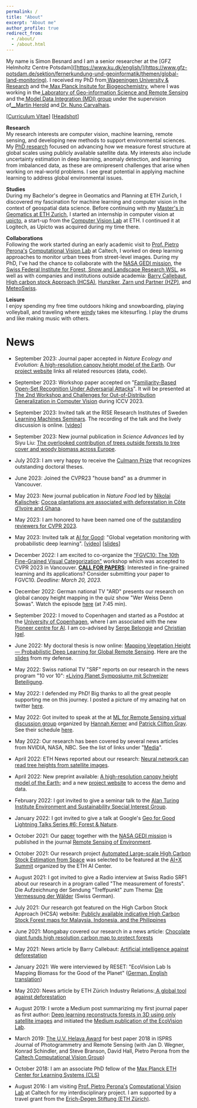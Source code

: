 ```yaml
---
permalink: /
title: "About"
excerpt: "About me"
author_profile: true
redirect_from: 
  - /about/
  - /about.html
---
```


My name is Simon Besnard and I am a senior researcher at the [GFZ Helmholtz Centre Potsdam]([https://www.ku.dk/english/](https://www.gfz-potsdam.de/sektion/fernerkundung-und-geoinformatik/themen/global-land-monitoring).
I received my PhD from[  Wageningen University & Research](https://www.wur.nl/en/wageningen-university.html) and the[  Max Planck Insitute for Biogeochemistry](https://www.bgc-jena.mpg.de/en), where I was working in the[  Laboratory of Geo-information Science and Remote Sensing](https://www.wur.nl/en/research-results/chair-groups/environmental-sciences/laboratory-of-geo-information-science-and-remote-sensing.htm) and the[  Model Data Integration (MDI) group](https://www.bgc-jena.mpg.de/en/bgi/mdi) under the supervision of[__Martin Herold](https://www.gfz-potsdam.de/en/staff/martin.herold/sec14) and[  Dr. Nuno Carvalhais](https://scholar.google.com/citations?user=7ZVPwSIAAAAJ&hl=en).

[[Curriculum Vitae](../files/CV_Nico_Lang.pdf)] [[Headshot](../files/Nico_Lang.jpg)]

**Research**\
My research interests are computer vision, machine learning, remote sensing, and developing new methods to support environmental sciences. My [PhD research](https://www.research-collection.ethz.ch/handle/20.500.11850/554994) focused on advancing how we measure forest structure at global scales using publicly available satellite data. My interests also include uncertainty estimation in deep learning, anomaly detection, and learning from imbalanced data, as these are omnipresent challenges that arise when working on real-world problems. I see great potential in applying machine learning to address global environmental issues. 

**Studies**\
During my Bachelor's degree in Geomatics and Planning at ETH Zurich, I discovered my fascination for machine learning and computer vision in the context of geospatial data science. Before continuing with my [Master's in Geomatics at ETH Zurich](https://ethz.ch/en/studies/master/degree-programmes/architecture-and-civil-engineering/geomatics.html), I started an internship in computer vision at [upicto](https://www.venturelab.swiss/Logitech-buys-ETH-spinoff-Upicto), a start-up from the [Computer Vision Lab](https://vision.ee.ethz.ch/) at ETH. I continued it at Logitech, as Upicto was acquired during my time there.

**Collaborations**\
Following the work started during an early academic visit to [Prof. Pietro Perona's](http://www.vision.caltech.edu/Perona.html)  [Computational Vision Lab](http://www.vision.caltech.edu/) at Caltech, I worked on deep learning approaches to monitor urban trees from street-level images. During my PhD, I've had the chance to collaborate with the [NASA GEDI mission](https://gedi.umd.edu/), the [Swiss Federal Institute for Forest, Snow and Landscape Research WSL](http://www.wsl.ch), as well as with companies and institutions outside academia: [Barry Callebaut](https://www.barry-callebaut.com/), [High carbon stock Approach (HCSA)](http://highcarbonstock.org/), [Hunziker, Zarn und Partner (HZP)](https://www.hzp.ch/), and [MeteoSwiss](https://www.meteoswiss.admin.ch/home/research-and-cooperation/research-and-development.html).

**Leisure**\
I enjoy spending my free time outdoors hiking and snowboarding, playing volleyball, and traveling where [windy](https://www.windy.com/) takes me kitesurfing. I play the drums and like making music with others.

News
======
-   September 2023: Journal paper accepted in *Nature Ecology and Evolution*: [A high-resolution canopy height model of the Earth](https://www.nature.com/articles/s41559-023-02206-6). Our [project website](https://langnico.github.io/globalcanopyheight/) links all related resources (data, code). 

-   September 2023: Workshop paper accepted on "[Familiarity-Based Open-Set Recognition Under Adversarial Attacks](https://tinyurl.com/adversarial-OSR)". It will be presented at [The 2nd Workshop and Challenges for Out-of-Distribution Generalization in Computer Vision](http://www.ood-cv.org/) during ICCV 2023. 

-   September 2023: Invited talk at the RISE Research Institutes of Sweden [Learning Machines Seminars](https://www.ri.se/en/learningmachinesseminars). The recording of the talk and the lively discussion is online. [[video](https://youtu.be/1b1mPRJ21og?si=w2ecXQRbQVNr9kYR)]

-   September 2023: New journal publication in *Science Advances* led by Siyu Liu: [The overlooked contribution of trees outside forests to tree cover and woody biomass across Europe](https://doi.org/10.1126/sciadv.adh4097).

-   July 2023: I am very happy to receive the [Culmann Prize](https://baug.ethz.ch/en/news-and-events/news/2023/07/awards-for-excellent-doctoral-theses.html) that recognizes outstanding doctoral theses.

-   June 2023: Joined the CVPR23 "house band" as a drummer in Vancouver. 

-   May 2023: New journal publication in *Nature Food* led by [Nikolai Kalischek](https://d1nofuzi.github.io/): [Cocoa plantations are associated with deforestation in Côte d’Ivoire and Ghana](https://doi.org/10.1038/s43016-023-00751-8).

-   May 2023: I am honored to have been named one of the [outstanding reviewers for CVPR 2023](https://cvpr2023.thecvf.com/Conferences/2023/OutstandingReviewers). 

-   May 2023: Invited talk at [AI for Good](https://aiforgood.itu.int/event/remote-sensing-enables-monitoring-life-above-and-under-water-global-vegetation-monitoring-with-probabilistic-deep-learning/): "Global vegetation monitoring with probabilistic deep learning". [[video](https://www.youtube.com/live/6krEymY4mEk?feature=share&t=3420)] [[slides](https://aiforgood.itu.int/wp-content/uploads/2021/06/AI-for-Good-Nico-Lang-Global-vegetation-monitoring-with-probabilistic-deep-learning_compressed.pdf)]

-   December 2022: I am excited to co-organize the ["FGVC10: The 10th Fine-Grained Visual Categorization"](https://sites.google.com/view/fgvc10) workshop which was accepted to CVPR 2023 in Vancouver. 
    [**CALL FOR PAPERS**](https://sites.google.com/view/fgvc10/submission): Interested in fine-grained learning and its applications? Consider submitting your paper to FGVC10. *Deadline: March 20, 2023.*
 
-   December 2022: German national TV "ARD" presents our research on global canopy height mapping in the quiz show "Wer Weiss Denn Sowas". Watch the episode [here](https://www.daserste.de/unterhaltung/quiz-show/wer-weiss-denn-sowas/sendung/wer-weiss-denn-sowas-folge-931-100.html) (at 7:45 min). 

-   September 2022: I moved to Copenhagen and started as a Postdoc at the [University of Copenhagen](https://www.ku.dk/english/), where I am associated with the new [Pioneer centre for AI](https://www.aicentre.dk/). I am co-advised by [Serge Belongie](https://sergebelongie.github.io/) and [Christian Igel](https://christian-igel.github.io/).

-   June 2022: My doctoral thesis is now online: [Mapping Vegetation Height — Probabilistic Deep Learning for Global Remote Sensing](https://www.research-collection.ethz.ch/handle/20.500.11850/554994?show=full). Here are the [slides](https://drive.google.com/file/d/1uO7eewNu-1ANCCh6XAY9bAYOe4ny7v0K/view?usp=sharing) from my defense.

-   May 2022: Swiss national TV "SRF" reports on our research in the news program "10 vor 10": [«Living Planet Symposium» mit Schweizer Beteiligung](https://www.srf.ch/play/tv/10-vor-10/video/living-planet-symposium-mit-schweizer-beteiligung?urn=urn:srf:video:f195eabf-8b7b-4689-b8f2-3d64165dedd3).

-   May 2022: I defended my PhD! Big thanks to all the great people supporting me on this journey. I posted a picture of my amazing hat on twitter [here](https://twitter.com/nicolangnl/status/1528660823362633730?s=20&t=Zl7DUQ2JvHnjVP3SFaRO-w).

-   May 2022: Got invited to speak at the at [ML for Remote Sensing virtual discussion group](https://groups.google.com/g/ml4rs) organized by [Hannah Kerner](https://hannah-rae.github.io/) and [Patrick Clifton Gray](http://patrickgray.me/). See their schedule [here](https://docs.google.com/document/d/e/2PACX-1vQ5j59KWQCI7zvH-scVx6dh58ceC-ZiHJKRFl2Y64vC7rFWeJybivZBde3EpAxwGSUmmKY2THUjXGES/pub).

-   May 2022: Our research has been covered by several news articles from NVIDIA, NASA, NBC. See the list of links under "[Media](https://langnico.github.io/media/)".

-   April 2022: ETH News reported about our research: [Neural network can read tree heights from satellite images](https://ethz.ch/en/news-and-events/eth-news/news/2022/04/neural-network-can-read-tree-heights-from-satellite-images.html).

-   April 2022: New preprint available: [A high-resolution canopy height model of the Earth](https://doi.org/10.48550/arXiv.2204.08322); and a new [project website](https://langnico.github.io/globalcanopyheight/) to access the demo and data.

-   February 2022: I got invited to give a seminar talk to the [Alan Turing Institute Environment and Sustainability Special Interest Group](https://www.turing.ac.uk/research/interest-groups/environment-and-sustainability).

-   January 2022: I got invited to give a talk at Google's [Geo for Good Lightning Talks Series #6: Forest & Nature](https://earthoutreachonair.withgoogle.com/events/lightningtalk6).

-   October 2021: Our [paper](https://doi.org/10.1016/j.rse.2021.112760) together with the [NASA GEDI mission](https://gedi.umd.edu/) is published in the journal [Remote Sensing of Environment](https://www.journals.elsevier.com/remote-sensing-of-environment).

-   October 2021: Our research project [Automated Large-scale High Carbon Stock Estimation from Space](https://prs.igp.ethz.ch/research/current_projects/automated_large-scale_high_carbon_stock.html) was selected to be featured at the [AI+X Summit](https://ai.ethz.ch/news-and-events/events/ai-x-summit-2021.html) organized by the ETH AI Center. 

-   August 2021: I got invited to give a Radio interview at Swiss Radio SRF1 about our research in a program called "The measurement of forests". Die Aufzeichnung der Sendung "Treffpunkt" zum Thema: [Die Vermessung der Wälder](https://www.srf.ch/audio/treffpunkt/die-vermessung-der-waelder?id=12035145) (Swiss German).

-   July 2021: Our research got featured on the High Carbon Stock Approach (HCSA) website: [Publicly available indicative High Carbon Stock Forest maps for Malaysia, Indonesia, and the Philippines](http://highcarbonstock.org/publicly-available-indicative-high-carbon-stock-forest-maps-for-malaysia-indonesia-and-the-philippines/)

-   June 2021: Mongabay covered our research in a news article: [Chocolate giant funds high resolution carbon map to protect forests](https://news.mongabay.com/2021/06/chocolate-giant-funds-high-resolution-carbon-map-to-protect-forests/)

-   May 2021: News article by Barry Callebaut: [Artificial intelligence against deforestation](https://www.barry-callebaut.com/en/group/media/news-stories/artificial-intelligence-against-deforestation)

-   January 2021: We were interviewed by RESET: "EcoVision Lab Is Mapping Biomass for the Good of the Planet" ([German](https://reset.org/blog/interview-ecovision-lab-will-die-weltweite-biomasse-kartieren-und-so-die-umwelt-besser-schuetze),[  English translation](https://en.reset.org/blog/interview-ecovision-lab-mapping-biomass-good-planet-01282021))

-   May 2020: News article by ETH Zürich Industry Relations:[  A global tool against deforestation](https://ethz.ch/en/industry-and-society/industry-relations/industry-news/2020/05/a-global-tool-against-deforestation.html)

-   August 2019: I wrote a Medium post summarizing my first journal paper as first author: [Deep learning reconstructs forests in 3D using only satellite images](https://medium.com/ecovisioneth/mapping-forest-structures-with-deep-learning-c1d3c1b41e4e?source=friends_link&sk=66fefa1a9d624c108a421c8d5f989592) and initiated the [Medium publication of the EcoVision Lab](https://medium.com/ecovisioneth).

-   March 2019: [The U.V. Helava Award](https://www.isprs.org/society/awards/helava/2018.aspx) for best paper 2018 in ISPRS Journal of Photogrammetry and Remote Sensing (with Jan D. Wegner, Konrad Schindler, and Steve Branson, David Hall, Pietro Perona from the [Caltech Computational Vision Group](http://www.vision.caltech.edu/index.html))

-   October 2018: I am an associate PhD fellow of the [Max Planck ETH Center for Learning Systems (CLS)](https://learning-systems.org/phds)

-   August 2016: I am visiting [Prof. Pietro Perona's](http://www.vision.caltech.edu/Perona.html)  [Computational Vision Lab](http://www.vision.caltech.edu/) at Caltech for my interdisciplinary project. I am supported by a travel grant from the [Erich-Degen Stiftung (ETH Zürich)](https://ethz.ch/content/dam/ethz/associates/services/lehre/admin-stipendien/files/Infoblatt_Degen_Einzelreisen.pdf).


